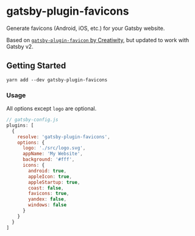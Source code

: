 # gatsby-plugin-favicons

Generate favicons (Android, iOS, etc.) for your Gatsby website.

Based on [`gatsby-plugin-favicon` by Creatiwity](https://github.com/Creatiwity/gatsby-plugin-favicon), but updated to work with Gatsby v2.

## Getting Started

```
yarn add --dev gatsby-plugin-favicons
```

### Usage

All options except `logo` are optional.

```js
// gatsby-config.js
plugins: [
  {
    resolve: 'gatsby-plugin-favicons',
    options: {
      logo: './src/logo.svg',
      appName: 'My Website',
      background: '#fff',
      icons: {
        android: true,
        appleIcon: true,
        appleStartup: true,
        coast: false,
        favicons: true,
        yandex: false,
        windows: false
      }
    }
  }
]
```
